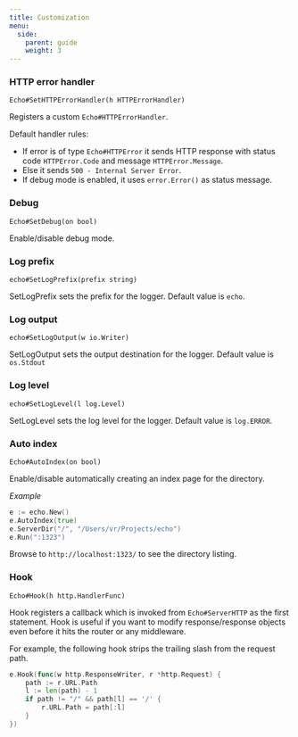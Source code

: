 ```yaml
---
title: Customization
menu:
  side:
    parent: guide
    weight: 3
---
```


### HTTP error handler

`Echo#SetHTTPErrorHandler(h HTTPErrorHandler)`

Registers a custom `Echo#HTTPErrorHandler`.

Default handler rules:

- If error is of type `Echo#HTTPError` it sends HTTP response with status code `HTTPError.Code`
and message `HTTPError.Message`.
- Else it sends `500 - Internal Server Error`.
- If debug mode is enabled, it uses `error.Error()` as status message.

### Debug

`Echo#SetDebug(on bool)`

Enable/disable debug mode.

### Log prefix

`echo#SetLogPrefix(prefix string)`

SetLogPrefix sets the prefix for the logger. Default value is `echo`.

### Log output

`echo#SetLogOutput(w io.Writer)`

SetLogOutput sets the output destination for the logger. Default value is `os.Stdout`

### Log level

`echo#SetLogLevel(l log.Level)`

SetLogLevel sets the log level for the logger. Default value is `log.ERROR`.

### Auto index

`Echo#AutoIndex(on bool)`

Enable/disable automatically creating an index page for the directory.

*Example*

```go
e := echo.New()
e.AutoIndex(true)
e.ServerDir("/", "/Users/vr/Projects/echo")
e.Run(":1323")
```

Browse to `http://localhost:1323/` to see the directory listing.

### Hook

`Echo#Hook(h http.HandlerFunc)`

Hook registers a callback which is invoked from `Echo#ServerHTTP` as the first
statement. Hook is useful if you want to modify response/response objects even
before it hits the router or any middleware.

For example, the following hook strips the trailing slash from the request path.

```go
e.Hook(func(w http.ResponseWriter, r *http.Request) {
    path := r.URL.Path
    l := len(path) - 1
    if path != "/" && path[l] == '/' {
        r.URL.Path = path[:l]
    }
})
```
